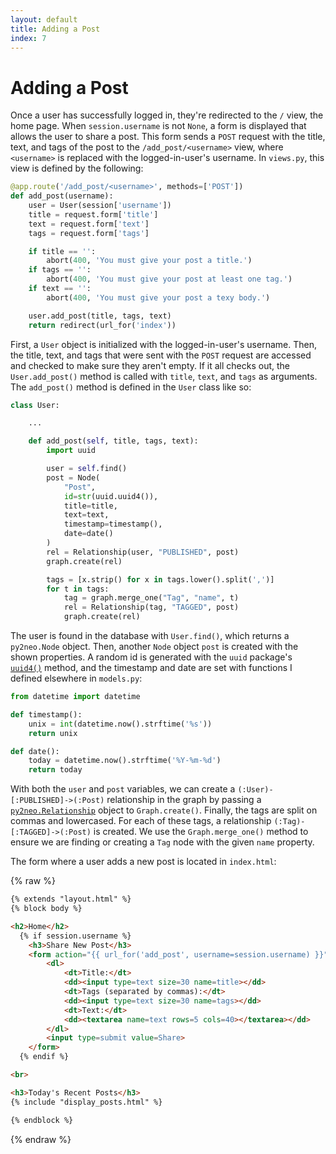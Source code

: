 ```yaml
---
layout: default
title: Adding a Post
index: 7
---
```


# Adding a Post

Once a user has successfully logged in, they're redirected to the `/` view, the home page. When `session.username` is not `None`, a form is displayed that allows the user to share a post. This form sends a `POST` request with the title, text, and tags of the post to the `/add_post/<username>` view, where `<username>` is replaced with the logged-in-user's username. In `views.py`, this view is defined by the following:

```python
@app.route('/add_post/<username>', methods=['POST'])
def add_post(username):
    user = User(session['username'])
    title = request.form['title']
    text = request.form['text']
    tags = request.form['tags']

    if title == '':
        abort(400, 'You must give your post a title.')
    if tags == '':
        abort(400, 'You must give your post at least one tag.')
    if text == '':
        abort(400, 'You must give your post a texy body.')

    user.add_post(title, tags, text)
    return redirect(url_for('index'))
```

First, a `User` object is initialized with the logged-in-user's username. Then, the title, text, and tags that were sent with the `POST` request are accessed and checked to make sure they aren't empty. If it all checks out, the `User.add_post()` method is called with `title`, `text`, and `tags` as arguments. The `add_post()` method is defined in the `User` class like so:

```python
class User:

	...

    def add_post(self, title, tags, text):
        import uuid

        user = self.find()
        post = Node(
            "Post",
            id=str(uuid.uuid4()),
            title=title,
            text=text,
            timestamp=timestamp(),
            date=date()
        )
        rel = Relationship(user, "PUBLISHED", post)
        graph.create(rel)

        tags = [x.strip() for x in tags.lower().split(',')]
        for t in tags:
            tag = graph.merge_one("Tag", "name", t)
            rel = Relationship(tag, "TAGGED", post)
            graph.create(rel)
```

The user is found in the database with `User.find()`, which returns a `py2neo.Node` object. Then, another `Node` object `post` is created with the shown properties. A random id is generated with the `uuid` package's [`uuid4()`](https://docs.python.org/2/library/uuid.html#uuid.uuid4) method, and the timestamp and date are set with functions I defined elsewhere in `models.py`:

```python
from datetime import datetime

def timestamp():
    unix = int(datetime.now().strftime('%s'))
    return unix

def date():
    today = datetime.now().strftime('%Y-%m-%d')
    return today
```

With both the `user` and `post` variables, we can create a `(:User)-[:PUBLISHED]->(:Post)` relationship in the graph by passing a [`py2neo.Relationship`](http://py2neo.org/2.0/essentials.html#relationships) object to `Graph.create()`. Finally, the tags are split on commas and lowercased. For each of these tags, a relationship `(:Tag)-[:TAGGED]->(:Post)` is created. We use the `Graph.merge_one()` method to ensure we are finding or creating a `Tag` node with the given `name` property.

The form where a user adds a new post is located in `index.html`:

{% raw %}
```html
{% extends "layout.html" %}
{% block body %}

<h2>Home</h2>
  {% if session.username %}
    <h3>Share New Post</h3>
    <form action="{{ url_for('add_post', username=session.username) }}" method=post>
        <dl>
            <dt>Title:</dt>
            <dd><input type=text size=30 name=title></dd>
            <dt>Tags (separated by commas):</dt>
            <dd><input type=text size=30 name=tags></dd>
            <dt>Text:</dt>
            <dd><textarea name=text rows=5 cols=40></textarea></dd>
        </dl>
        <input type=submit value=Share>
    </form>
  {% endif %}

<br>

<h3>Today's Recent Posts</h3>
{% include "display_posts.html" %}

{% endblock %}
```
{% endraw %}